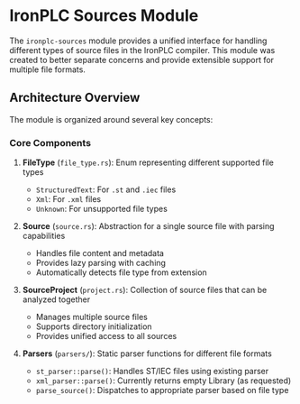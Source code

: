 # IronPLC Sources Module

The `ironplc-sources` module provides a unified interface for handling different types of source files in the IronPLC compiler. This module was created to better separate concerns and provide extensible support for multiple file formats.

## Architecture Overview

The module is organized around several key concepts:

### Core Components

1. **FileType** (`file_type.rs`): Enum representing different supported file types
   - `StructuredText`: For `.st` and `.iec` files
   - `Xml`: For `.xml` files  
   - `Unknown`: For unsupported file types

2. **Source** (`source.rs`): Abstraction for a single source file with parsing capabilities
   - Handles file content and metadata
   - Provides lazy parsing with caching
   - Automatically detects file type from extension

3. **SourceProject** (`project.rs`): Collection of source files that can be analyzed together
   - Manages multiple source files
   - Supports directory initialization
   - Provides unified access to all sources

4. **Parsers** (`parsers/`): Static parser functions for different file formats
   - `st_parser::parse()`: Handles ST/IEC files using existing parser
   - `xml_parser::parse()`: Currently returns empty Library (as requested)
   - `parse_source()`: Dispatches to appropriate parser based on file type
